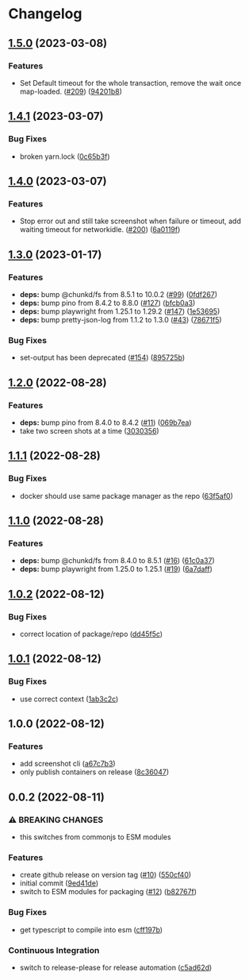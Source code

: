 # Changelog

## [1.5.0](https://github.com/linz/basemaps-screenshot/compare/v1.4.1...v1.5.0) (2023-03-08)


### Features

* Set Default timeout for the whole transaction, remove the wait once map-loaded. ([#209](https://github.com/linz/basemaps-screenshot/issues/209)) ([94201b8](https://github.com/linz/basemaps-screenshot/commit/94201b84d1adaa1ad88d90e9ba91fdca23a80fc9))

## [1.4.1](https://github.com/linz/basemaps-screenshot/compare/v1.4.0...v1.4.1) (2023-03-07)


### Bug Fixes

* broken yarn.lock ([0c65b3f](https://github.com/linz/basemaps-screenshot/commit/0c65b3f050a552841ff9fc7c52a1e74795c7a570))

## [1.4.0](https://github.com/linz/basemaps-screenshot/compare/v1.3.0...v1.4.0) (2023-03-07)


### Features

* Stop error out and still take screenshot when failure or timeout, add waiting timeout for networkidle. ([#200](https://github.com/linz/basemaps-screenshot/issues/200)) ([6a0119f](https://github.com/linz/basemaps-screenshot/commit/6a0119f38ad128142976788823538bb6ed9f880b))

## [1.3.0](https://github.com/linz/basemaps-screenshot/compare/v1.2.0...v1.3.0) (2023-01-17)


### Features

* **deps:** bump @chunkd/fs from 8.5.1 to 10.0.2 ([#99](https://github.com/linz/basemaps-screenshot/issues/99)) ([0fdf267](https://github.com/linz/basemaps-screenshot/commit/0fdf267b8d64ef896966d536b5003ea8c9127703))
* **deps:** bump pino from 8.4.2 to 8.8.0 ([#127](https://github.com/linz/basemaps-screenshot/issues/127)) ([bfcb0a3](https://github.com/linz/basemaps-screenshot/commit/bfcb0a3f7a15381883d579544b60df53a9732278))
* **deps:** bump playwright from 1.25.1 to 1.29.2 ([#147](https://github.com/linz/basemaps-screenshot/issues/147)) ([1e53695](https://github.com/linz/basemaps-screenshot/commit/1e53695936cd03000ebd9f412079007d97632f7a))
* **deps:** bump pretty-json-log from 1.1.2 to 1.3.0 ([#43](https://github.com/linz/basemaps-screenshot/issues/43)) ([78671f5](https://github.com/linz/basemaps-screenshot/commit/78671f55cf3443766ed25aacc15af6c32787bda8))


### Bug Fixes

* set-output has been deprecated ([#154](https://github.com/linz/basemaps-screenshot/issues/154)) ([895725b](https://github.com/linz/basemaps-screenshot/commit/895725b2140ea60f1d19fa24f192721a083d932d))

## [1.2.0](https://github.com/linz/basemaps-screenshot/compare/v1.1.1...v1.2.0) (2022-08-28)


### Features

* **deps:** bump pino from 8.4.0 to 8.4.2 ([#11](https://github.com/linz/basemaps-screenshot/issues/11)) ([069b7ea](https://github.com/linz/basemaps-screenshot/commit/069b7ea21c235e7aa5e1d360a613a4a80a694dd2))
* take two screen shots at a time ([3030356](https://github.com/linz/basemaps-screenshot/commit/30303566b45bc38443b76623a3ba4005f91a0685))

## [1.1.1](https://github.com/linz/basemaps-screenshot/compare/v1.1.0...v1.1.1) (2022-08-28)


### Bug Fixes

* docker should use same package manager as the repo ([63f5af0](https://github.com/linz/basemaps-screenshot/commit/63f5af08902f95d93fabac0f4a464803044e5225))

## [1.1.0](https://github.com/linz/basemaps-screenshot/compare/v1.0.2...v1.1.0) (2022-08-28)


### Features

* **deps:** bump @chunkd/fs from 8.4.0 to 8.5.1 ([#16](https://github.com/linz/basemaps-screenshot/issues/16)) ([61c0a37](https://github.com/linz/basemaps-screenshot/commit/61c0a37e875ea776f9804552c61534b06cf3215f))
* **deps:** bump playwright from 1.25.0 to 1.25.1 ([#19](https://github.com/linz/basemaps-screenshot/issues/19)) ([6a7daff](https://github.com/linz/basemaps-screenshot/commit/6a7daff8016b21f4395061d16eff24a14dc018b8))

## [1.0.2](https://github.com/linz/basemaps-screenshot/compare/v1.0.1...v1.0.2) (2022-08-12)


### Bug Fixes

* correct location of package/repo ([dd45f5c](https://github.com/linz/basemaps-screenshot/commit/dd45f5c46f274c8cab218aba36deb9058cef560e))

## [1.0.1](https://github.com/linz/basemaps-screenshot/compare/v1.0.0...v1.0.1) (2022-08-12)


### Bug Fixes

* use correct context ([1ab3c2c](https://github.com/linz/basemaps-screenshot/commit/1ab3c2c5c8fb68dd86f6183d5d5e8863bfa2ff32))

## 1.0.0 (2022-08-12)


### Features

* add screenshot cli ([a67c7b3](https://github.com/linz/basemaps-screenshot/commit/a67c7b3cc815f40dbf21ca6785701e97c349827b))
* only publish containers on release ([8c36047](https://github.com/linz/basemaps-screenshot/commit/8c360477510b2caf150d40cd49c62c6231ee13b3))

## 0.0.2 (2022-08-11)


### ⚠ BREAKING CHANGES

* this switches from commonjs to ESM modules

### Features

* create github release on version tag ([#10](https://github.com/linz/template-javascript-hello-world/issues/10)) ([550cf40](https://github.com/linz/template-javascript-hello-world/commit/550cf406918c06faac6bf7b2e57500f5f4be621a))
* initial commit ([9ed41de](https://github.com/linz/template-javascript-hello-world/commit/9ed41de00ea3cf08eda07563bc444c124fb6814c))
* switch to ESM modules for packaging ([#12](https://github.com/linz/template-javascript-hello-world/issues/12)) ([b82767f](https://github.com/linz/template-javascript-hello-world/commit/b82767fa973324a23f9f6eb692147f603ea6a0cc))


### Bug Fixes

* get typescript to compile into esm ([cff197b](https://github.com/linz/template-javascript-hello-world/commit/cff197be277a9f13277f10276cc93d1a6835328e))


### Continuous Integration

* switch to release-please for release automation ([c5ad62d](https://github.com/linz/template-javascript-hello-world/commit/c5ad62d7fc96a198618bebb716702c56758e9824))
